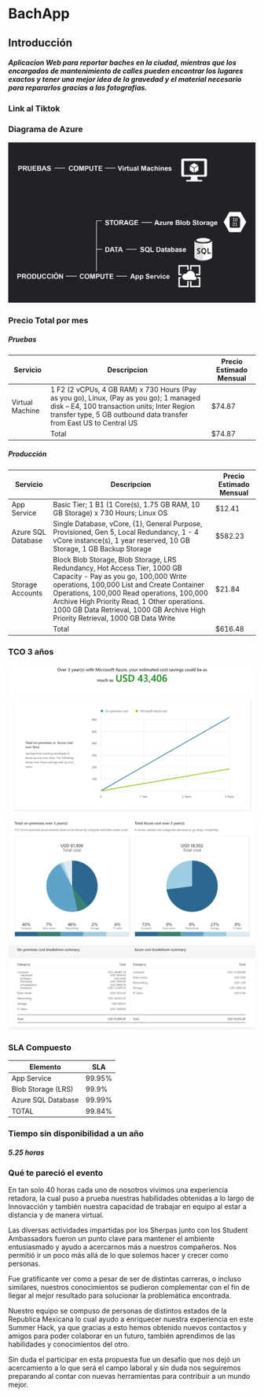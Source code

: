 # BachApp

## Introducción

##### Aplicacion Web para reportar baches en la ciudad, mientras que los encargados de mantenimiento de calles pueden encontrar los lugares exactos y tener una mejor idea de la gravedad y el material necesario para repararlos gracias a las fotografias.

### Link al Tiktok


### Diagrama de Azure
![Diagrama](docs/Diagrama-01.jpg)

### Precio Total por mes
##### Pruebas
| Servicio | Descripcion | Precio Estimado Mensual |
| ------ | ------ | ------ |
| Virtual Machine | 1 F2 (2 vCPUs, 4 GB RAM) x 730 Hours (Pay as you go), Linux,  (Pay as you go); 1 managed disk – E4, 100 transaction units; Inter Region transfer type, 5 GB outbound data transfer from East US to Central US | $74.87 |
|  | Total | $74.87|
##### Producción

| Servicio | Descripcion | Precio Estimado Mensual |
| ------ | ------ | ------ |
| App Service | Basic Tier; 1 B1 (1 Core(s), 1.75 GB RAM, 10 GB Storage) x 730 Hours; Linux OS | $12.41 |
| Azure SQL Database | Single Database, vCore, {1}, General Purpose, Provisioned, Gen 5, Local Redundancy, 1 - 4 vCore instance(s), 1 year reserved, 10 GB Storage, 1 GB Backup Storage | $582.23 |
| Storage Accounts | Block Blob Storage, Blob Storage, LRS Redundancy, Hot Access Tier, 1000 GB Capacity - Pay as you go, 100,000 Write operations, 100,000 List and Create Container Operations, 100,000 Read operations, 100,000 Archive High Priority Read, 1 Other operations. 1000 GB Data Retrieval, 1000 GB Archive High Priority Retrieval, 1000 GB Data Write | $21.84 |
|  | Total | $616.48 |

### TCO 3 años
![Ahorro en 3 Años](docs/TCO_1.jpg)
![Comparacion de gastos](docs/TCO_2.jpg)
![Resumen detallado](docs/TCO_3.jpg)

### SLA Compuesto
| Elemento | SLA |
| ------ | ------ |
| App Service | 99.95% |
| Blob Storage (LRS) | 99.9% |
| Azure SQL Database | 99.99% |
| TOTAL | 99.84% |

### Tiempo sin disponibilidad a un año
##### 5.25 horas

### Qué te pareció el evento
En tan solo 40 horas cada uno de nosotros vivimos una experiencia retadora, la cual puso a prueba nuestras habilidades obtenidas a lo largo de Innovacción y también nuestra capacidad de trabajar en equipo al estar a distancia y de manera virtual.

Las diversas actividades impartidas por los Sherpas junto con los Student Ambassadors fueron un punto clave para mantener el ambiente entusiasmado y ayudo a acercarnos más a nuestros compañeros. Nos permitió ir un poco más allá de lo que solemos hacer y crecer como personas.

Fue gratificante ver como a pesar de ser de distintas carreras, o incluso similares, nuestros conocimientos se pudieron complementar con el fin de llegar al mejor resultado para solucionar la problemática encontrada.

Nuestro equipo se compuso de personas de distintos estados de la Republica Mexicana lo cual ayudo a enriquecer nuestra experiencia en este Summer Hack, ya que gracias a esto hemos obtenido nuevos contactos y amigos para poder colaborar en un futuro, también aprendimos de las habilidades y conocimientos del otro.

Sin duda el participar en esta propuesta fue un desafío que nos dejó un acercamiento a lo que será el campo laboral y sin duda nos seguiremos preparando al contar con nuevas herramientas para contribuir a un mundo mejor.